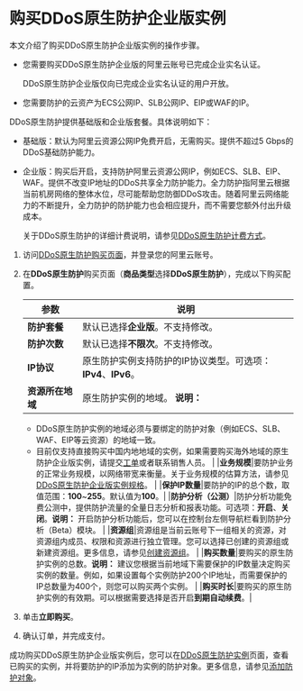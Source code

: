# 购买DDoS原生防护企业版实例

本文介绍了购买DDoS原生防护企业版实例的操作步骤。

-   您需要购买DDoS原生防护企业版的阿里云账号已完成企业实名认证。

    DDoS原生防护企业版仅向已完成企业实名认证的用户开放。

-   您需要防护的云资产为ECS公网IP、SLB公网IP、EIP或WAF的IP。

DDoS原生防护提供基础版和企业版套餐。具体说明如下：

-   基础版：默认为阿里云资源公网IP免费开启，无需购买。提供不超过5 Gbps的DDoS基础防护能力。
-   企业版：购买后开启，支持防护阿里云资源公网IP，例如ECS、SLB、EIP、WAF。提供不改变IP地址的DDoS共享全力防护能力。全力防护指阿里云根据当前机房网络的整体水位，尽可能帮助您防御DDoS攻击。随着阿里云网络能力的不断提升，全力防护的防护能力也会相应提升，而不需要您额外付出升级成本。

    关于DDoS原生防护的详细计费说明，请参见[DDoS原生防护计费方式](/cn.zh-CN/产品定价/DDoS原生防护计费方式.md)。


1.  访问[DDoS原生防护购买页面](https://common-buy.aliyun.com/?commodityCode=ddosbgp#/buy)，并登录您的阿里云账号。

2.  在**DDoS原生防护**购买页面（**商品类型**选择**DDoS原生防护**），完成以下购买配置。

    |参数|说明|
    |--|--|
    |**防护套餐**|默认已选择**企业版**。不支持修改。|
    |**防护次数**|默认已选择**不限次**。不支持修改。|
    |**IP协议**|原生防护实例支持防护的IP协议类型。可选项：**IPv4**、**IPv6**。|
    |**资源所在地域**|原生防护实例的地域。 **说明：**

    -   DDoS原生防护实例的地域必须与要绑定的防护对象（例如ECS、SLB、WAF、EIP等云资源）的地域一致。
    -   目前仅支持直接购买中国内地地域的实例，如果需要购买海外地域的原生防护企业版实例，请提交[工单](https://selfservice.console.aliyun.com/ticket/category/ddos/today)或者联系销售人员。 |
    |**业务规模**|要防护业务的正常业务规模，以网络带宽来衡量。关于业务规模的估算方法，请参见[DDoS原生防护企业版实例规格](/cn.zh-CN/产品定价/DDoS原生防护计费方式.mdsection_y6r_x7v_t68)。 |
    |**保护IP数量**|要防护的IP的总个数，取值范围：**100**~**255**。默认值为**100**。|
    |**防护分析（公测）**|防护分析功能免费公测中，提供防护流量的全量日志分析和报表功能。可选项：**开启**、**关闭**。**说明：** 开启防护分析功能后，您可以在控制台左侧导航栏看到防护分析（Beta）模块。 |
    |**资源组**|资源组是当前云账号下一组相关的资源，对资源组内成员、权限和资源进行独立管理。您可以选择已创建的资源组或新建资源组。更多信息，请参见[创建资源组]()。 |
    |**购买数量**|要购买的原生防护实例的总数。**说明：** 建议您根据当前地域下需要保护的IP数量决定购买实例的数量。例如，如果设置每个实例防护200个IP地址，而需要保护的IP总数量为400个，则您可以购买两个实例。 |
    |**购买时长**|要购买的原生防护实例的有效期。可以根据需要选择是否开启**到期自动续费**。|

3.  单击**立即购买**。

4.  确认订单，并完成支付。


成功购买DDoS原生防护企业版实例后，您可以在[DDoS原生防护实例](https://yundun.console.aliyun.com/?p=ddosbgp)页面，查看已购买的实例，并将要防护的IP添加为实例的防护对象。更多信息，请参见[添加防护对象](/cn.zh-CN/DDoS原生防护用户指南/实例管理/添加防护对象.md)。

